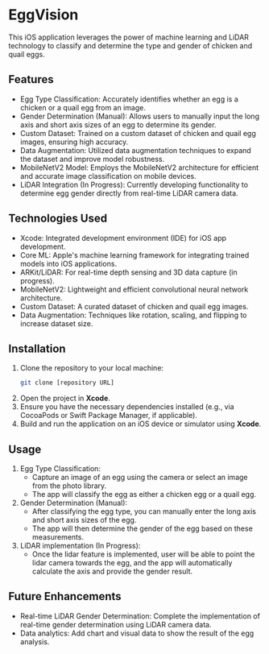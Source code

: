 # EggVision
This iOS application leverages the power of machine learning and LiDAR technology to classify and determine the type and gender of chicken and quail eggs.

## Features

* Egg Type Classification: Accurately identifies whether an egg is a chicken or a quail egg from an image.
* Gender Determination (Manual): Allows users to manually input the long axis and short axis sizes of an egg to determine its gender.
* Custom Dataset: Trained on a custom dataset of chicken and quail egg images, ensuring high accuracy.
* Data Augmentation: Utilized data augmentation techniques to expand the dataset and improve model robustness.
* MobileNetV2 Model: Employs the MobileNetV2 architecture for efficient and accurate image classification on mobile devices.
* LiDAR Integration (In Progress): Currently developing functionality to determine egg gender directly from real-time LiDAR camera data.

## Technologies Used

* Xcode: Integrated development environment (IDE) for iOS app development.
* Core ML: Apple's machine learning framework for integrating trained models into iOS applications.
* ARKit/LiDAR: For real-time depth sensing and 3D data capture (in progress).
* MobileNetV2: Lightweight and efficient convolutional neural network architecture.
* Custom Dataset: A curated dataset of chicken and quail egg images.
* Data Augmentation: Techniques like rotation, scaling, and flipping to increase dataset size.

## Installation

1.  Clone the repository to your local machine:
    ```bash
    git clone [repository URL]
    ```
2.  Open the project in **Xcode**.
3.  Ensure you have the necessary dependencies installed (e.g., via CocoaPods or Swift Package Manager, if applicable).
4.  Build and run the application on an iOS device or simulator using **Xcode**.

## Usage

1.  Egg Type Classification:
    * Capture an image of an egg using the camera or select an image from the photo library.
    * The app will classify the egg as either a chicken egg or a quail egg.
2.  Gender Determination (Manual):
    * After classifying the egg type, you can manually enter the long axis and short axis sizes of the egg.
    * The app will then determine the gender of the egg based on these measurements.
3.  LiDAR implementation (In Progress):
    * Once the lidar feature is implemented, user will be able to point the lidar camera towards the egg, and the app will automatically calculate the axis and provide the gender result.

## Future Enhancements

* Real-time LiDAR Gender Determination: Complete the implementation of real-time gender determination using LiDAR camera data.
* Data analytics: Add chart and visual data to show the result of the egg analysis.



